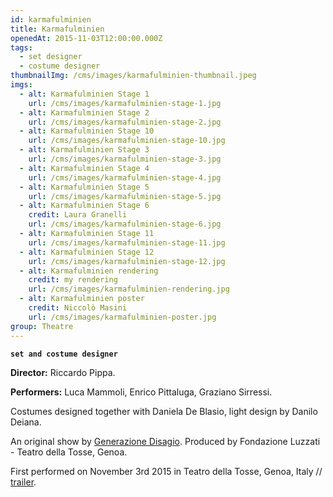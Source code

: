 ```yaml
---
id: karmafulminien
title: Karmafulminien
openedAt: 2015-11-03T12:00:00.000Z
tags:
  - set designer
  - costume designer
thumbnailImg: /cms/images/karmafulminien-thumbnail.jpeg
imgs:
  - alt: Karmafulminien Stage 1
    url: /cms/images/karmafulminien-stage-1.jpg
  - alt: Karmafulminien Stage 2
    url: /cms/images/karmafulminien-stage-2.jpg
  - alt: Karmafulminien Stage 10
    url: /cms/images/karmafulminien-stage-10.jpg
  - alt: Karmafulminien Stage 3
    url: /cms/images/karmafulminien-stage-3.jpg
  - alt: Karmafulminien Stage 4
    url: /cms/images/karmafulminien-stage-4.jpg
  - alt: Karmafulminien Stage 5
    url: /cms/images/karmafulminien-stage-5.jpg
  - alt: Karmafulminien Stage 6
    credit: Laura Granelli
    url: /cms/images/karmafulminien-stage-6.jpg
  - alt: Karmafulminien Stage 11
    url: /cms/images/karmafulminien-stage-11.jpg
  - alt: Karmafulminien Stage 12
    url: /cms/images/karmafulminien-stage-12.jpg
  - alt: Karmafulminien rendering
    credit: my rendering
    url: /cms/images/karmafulminien-rendering.jpg
  - alt: Karmafulminien poster
    credit: Niccolò Masini
    url: /cms/images/karmafulminien-poster.jpg
group: Theatre
---
```

**`set and costume designer`**

**Director:** Riccardo Pippa.

**Performers:** Luca Mammoli, Enrico Pittaluga, Graziano Sirressi.

Costumes designed together with Daniela De Blasio, light design by Danilo Deiana.

An original show by [Generazione Disagio](https://www.facebook.com/generazionedisagio/). Produced by Fondazione Luzzati - Teatro della Tosse, Genoa.

First performed on November 3rd 2015 in Teatro della Tosse, Genoa, Italy // [trailer](https://vimeo.com/148718410).
